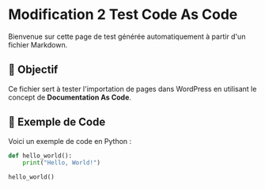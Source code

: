 # Modification 2  Test Code As Code

Bienvenue sur cette page de test générée automatiquement à partir d'un fichier Markdown.

## 📌 Objectif
Ce fichier sert à tester l'importation de pages dans WordPress en utilisant le concept de **Documentation As Code**.

## 🚀 Exemple de Code
Voici un exemple de code en Python :

```python
def hello_world():
    print("Hello, World!")

hello_world()
